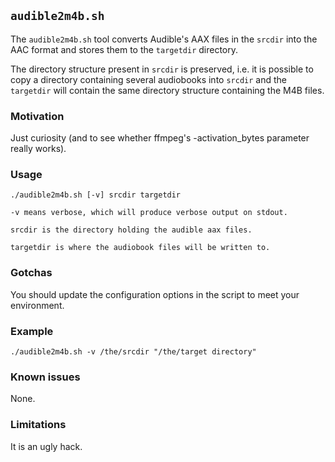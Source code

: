 ## `audible2m4b.sh`

The `audible2m4b.sh` tool converts Audible's AAX files in the `srcdir` into the 
AAC format and stores them to the `targetdir` directory.

The directory structure present in `srcdir` is preserved, i.e. it is possible
to copy a directory containing several audiobooks into `srcdir` and the
`targetdir` will contain the same directory structure containing the M4B files.

### Motivation

Just curiosity (and to see whether ffmpeg's -activation_bytes parameter really works).

### Usage
```
./audible2m4b.sh [-v] srcdir targetdir
 
-v means verbose, which will produce verbose output on stdout.

srcdir is the directory holding the audible aax files.

targetdir is where the audiobook files will be written to.
```

### Gotchas
You should update the configuration options in the script to meet your environment.

### Example
```
./audible2m4b.sh -v /the/srcdir "/the/target directory"   
```

### Known issues
None.

### Limitations
It is an ugly hack.
